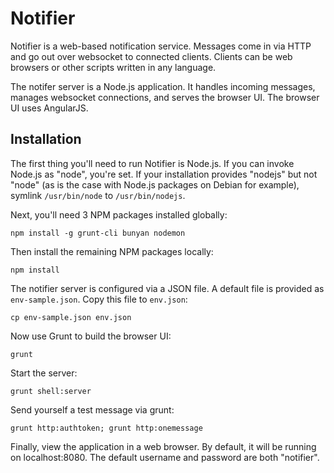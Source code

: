 # Notifier

Notifier is a web-based notification service. Messages come in via 
HTTP and go out over websocket to connected clients. Clients can
be web browsers or other scripts written in any language.

The notifer server is a Node.js application. It handles incoming
messages, manages websocket connections, and serves the browser
UI. The browser UI uses AngularJS. 

## Installation

The first thing you'll need to run Notifier is Node.js. If you can
invoke Node.js as "node", you're set. If your installation provides
"nodejs" but not "node" (as is the case with Node.js packages on
Debian for example), symlink `/usr/bin/node` to `/usr/bin/nodejs`.

Next, you'll need 3 NPM packages installed globally:

`npm install -g grunt-cli bunyan nodemon`

Then install the remaining NPM packages locally:

`npm install`

The notifier server is configured via a JSON file. A default file is
provided as `env-sample.json`. Copy this file to `env.json`:

`cp env-sample.json env.json`

Now use Grunt to build the browser UI:

`grunt`

Start the server:

`grunt shell:server`

Send yourself a test message via grunt:

`grunt http:authtoken; grunt http:onemessage`

Finally, view the application in a web browser. By default, it will be
running on localhost:8080. The default username and password are both
"notifier".

